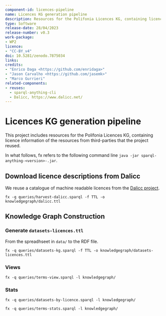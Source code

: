 ```yaml
---
component-id: licences-pipeline
name: Licences KG generation pipeline
description: Resources for the Polifonia Licences KG, containing licence information of the resources from third-parties that the project reused.
type: Software
release-date: 28/04/2023
release-number: v0.3
work-package: 
- WP2
licence: 
- "CC-BY_v4"
doi: 10.5281/zenodo.7875034
links:
credits:
- "Enrico Daga <https://github.com/enridaga>"
- "Jason Carvalho <https://github.com/jasemk>"
- "Marco Gurrieri"
related-components:
- reuses:
  - sparql-anything-cli
  - Dalicc, https://www.dalicc.net/
---
```

# Licences KG generation pipeline

This project includes resources for the Polifonia Licences KG, containing licence information of the resources from third-parties that the project reused.

In what follows, fx refers to the following command line `java -jar sparql-anything-<version>-.jar`.
	
## Download licence descriptions from Dalicc
We reuse a catalogue of machine readable licences from the [Dalicc project](https://www.dalicc.net/).

```
fx -q queries/harvest-dalicc.sparql -f TTL -o knowledgegraph/dalicc.ttl
```

## Knowledge Graph Construction

### Generate `datasets-licences.ttl`
From the spreadhseet in `data/` to the RDF file.

```
fx -q queries/datasets-kg.sparql -f TTL -o knowledgegraph/datasets-licences.ttl
```

### Views

```
fx -q queries/terms-view.sparql -l knowledgegraph/
```

### Stats

```
fx -q queries/datasets-by-licence.sparql -l knowledgegraph/

fx -q queries/terms-stats.sparql -l knowledgegraph/
```





